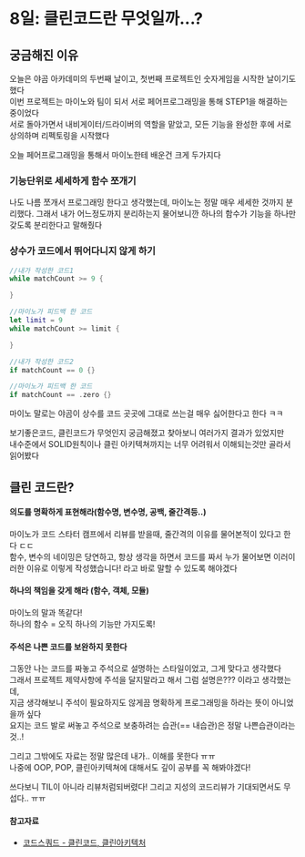 # 8일: 클린코드란 무엇일까...?

## 궁금해진 이유

오늘은 야곰 아카데미의 두번째 날이고, 첫번째 프로젝트인 숫자게임을 시작한 날이기도 했다  
이번 프로젝트는 마이노와 팀이 되서 서로 페어프로그래밍을 통해 STEP1을 해결하는 중이었다  
서로 돌아가면서 내비게이터/드라이버의 역할을 맡았고, 모든 기능을 완성한 후에 서로 상의하며 리펙토링을 시작했다  

오늘 페어프로그래밍을 통해서 마이노한테 배운건 크게 두가지다

### 기능단위로 세세하게 함수 쪼개기
  나도 나름 쪼개서 프로그래밍 한다고 생각했는데, 마이노는 정말 매우 세세한 것까지 분리했다. 그래서 내가 어느정도까지 분리하는지 물어보니깐 하나의 함수가 기능을 하나만 갖도록 분리한다고 말해줬다
### 상수가 코드에서 뛰어다니지 않게 하기

```swift
//내가 작성한 코드1
while matchCount >= 9 {

}

//마이노가 피드백 한 코드
let limit = 9
while matchCount >= limit {

}

//내가 작성한 코드2
if matchCount == 0 {}

//마이노가 피드백 한 코드
if matchCount == .zero {}
```

마이노 말로는 야곰이 상수를 코드 곳곳에 그대로 쓰는걸 매우 싫어한다고 한다 ㅋㅋ

보기좋은코드, 클린코드가 무엇인지 궁금해졌고 찾아보니 여러가지 결과가 있었지만  
내수준에서 SOLID원칙이나 클린 아키텍쳐까지는 너무 어려워서 이해되는것만 골라서 읽어봤다

## 클린 코드란?

#### 의도를 명확하게 표현해라(함수명, 변수명, 공백, 줄간격등..)

마이노가 코드 스타터 캠프에서 리뷰를 받을때, 줄간격의 이유를 물어본적이 있다고 한다 ㄷㄷ  
함수, 변수의 네이밍은 당연하고, 항상 생각을 하면서 코드를 짜서 누가 물어보면 이러이러한 이유로 이렇게 작성했습니다! 라고 바로 말할 수 있도록 해야겠다  

#### 하나의 책임을 갖게 해라 (함수, 객체, 모듈)

마이노의 말과 똑같다!  
하나의 함수 = 오직 하나의 기능만 가지도록!

#### 주석은 나쁜 코드를 보완하지 못한다

그동안 나는 코드를 짜놓고 주석으로 설명하는 스타일이었고, 그게 맞다고 생각했다  
그래서 프로젝트 제약사항에 주석을 달지말라고 해서 그럼 설명은??? 이라고 생각했는데,  
지금 생각해보니 주석이 필요하지도 않게끔 명확하게 프로그래밍을 하라는 뜻이 아니었을까 싶다  
요지는 코드 발로 써놓고 주석으로 보충하려는 습관(== 내습관)은 정말 나쁜습관이라는것..!

그리고 그밖에도 자료는 정말 많은데 내가.. 이해를 못한다 ㅠㅠ  
나중에 OOP, POP, 클린아키텍쳐에 대해서도 깊이 공부를 꼭 해봐야겠다!

쓰다보니 TIL이 아니라 리뷰처럼되버렸다! 그리고 지성의 코드리뷰가 기대되면서도 무섭다.. ㅠㅠ

#### 참고자료
- [코드스쿼드 - 클린코드, 클린아키텍처](https://www.youtube.com/watch?v=KUEe1tc2CbE&ab_channel=%EC%BD%94%EB%93%9C%EC%8A%A4%EC%BF%BC%EB%93%9C)